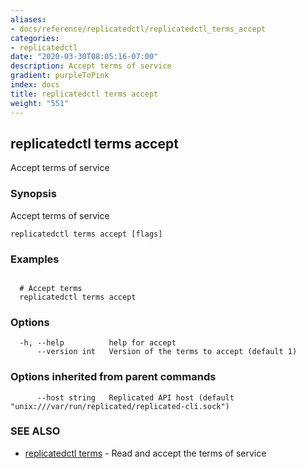 ```yaml
---
aliases:
- docs/reference/replicatedctl/replicatedctl_terms_accept
categories:
- replicatedctl
date: "2020-03-30T08:05:16-07:00"
description: Accept terms of service
gradient: purpleToPink
index: docs
title: replicatedctl terms accept
weight: "551"
---
```


## replicatedctl terms accept

Accept terms of service

### Synopsis

Accept terms of service

```
replicatedctl terms accept [flags]
```

### Examples

```

  # Accept terms
  replicatedctl terms accept
```

### Options

```
  -h, --help          help for accept
      --version int   Version of the terms to accept (default 1)
```

### Options inherited from parent commands

```
      --host string   Replicated API host (default "unix:///var/run/replicated/replicated-cli.sock")
```

### SEE ALSO

* [replicatedctl terms](/api/replicatedctl/replicatedctl_terms/)	 - Read and accept the terms of service

